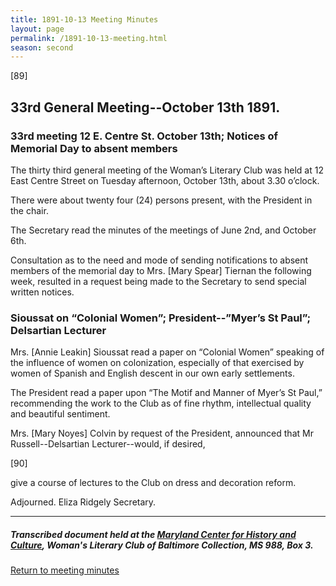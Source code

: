```yaml
---
title: 1891-10-13 Meeting Minutes
layout: page
permalink: /1891-10-13-meeting.html
season: second
---
```


<style>
    #maincontent{
        font-size:1.4em;
    }
</style>
[89]

##  33rd General Meeting--October 13th 1891.

### 33rd meeting 12 E. Centre St. October 13th; Notices of Memorial Day to absent members

The thirty third general meeting of the Woman’s Literary Club was held at 12 East Centre Street on Tuesday afternoon, October 13th, about 3.30 o’clock.

There were about twenty four (24) persons present, with the President in the chair.

The Secretary read the minutes of the meetings of June 2nd, and October 6th.

Consultation as to the need and mode of sending notifications to absent members of the memorial day to Mrs. [Mary Spear] Tiernan the following week, resulted in a request being made to the Secretary to send special written notices.

### Sioussat on “Colonial Women”; President--”Myer’s St Paul”; Delsartian Lecturer

Mrs. [Annie Leakin] Sioussat read a paper on “Colonial Women” speaking of the influence of women on colonization, especially of that exercised by women of Spanish and English descent in our own early settlements.

The President read a paper upon “The Motif and Manner of Myer’s St Paul,” recommending the work to the Club as of fine rhythm, intellectual quality and beautiful sentiment.

Mrs. [Mary Noyes] Colvin by request of the President, announced that Mr Russell--Delsartian Lecturer--would, if desired,

[90]

give a course of lectures to the Club on dress and decoration reform.

Adjourned.
Eliza Ridgely
Secretary.

<hr>

##### Transcribed document held at the [Maryland Center for History and Culture](http://mdhs.org/), Woman's Literary Club of Baltimore Collection, MS 988, Box 3. 

[Return to meeting minutes](https://elizajames.github.io/WLCB_draft/search/index.html?q=%2Bseason%3Asecond)